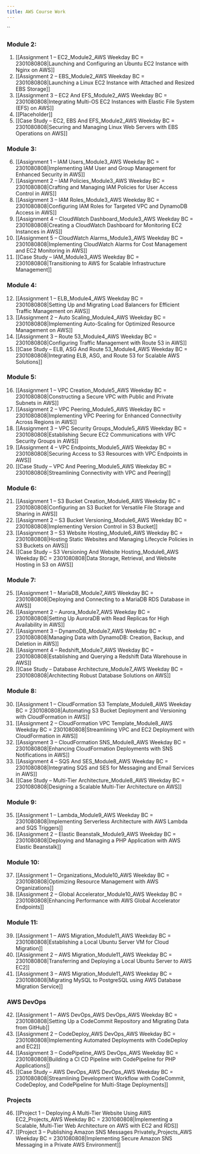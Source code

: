 ```yaml
---
title: AWS Course Work
---
```

``
### Module 2:
1. [[Assignment 1 – EC2_Module2_AWS Weekday BC = 2301080808|Launching and Configuring an Ubuntu EC2 Instance with Nginx on AWS]]
2. [[Assignment 2 – EBS_Module2_AWS Weekday BC = 2301080808|Launching a Linux EC2 Instance with Attached and Resized EBS Storage]]
3. [[Assignment 3 – EC2 And EFS_Module2_AWS Weekday BC = 2301080808|Integrating Multi-OS EC2 Instances with Elastic File System (EFS) on AWS]]
4. [[Placeholder]]
5. [[Case Study – EC2, EBS And EFS_Module2_AWS Weekday BC = 2301080808|Securing and Managing Linux Web Servers with EBS Operations on AWS]]

### Module 3:  
6. [[Assignment 1 – IAM Users_Module3_AWS Weekday BC = 2301080808|Implementing IAM User and Group Management for Enhanced Security in AWS]] <!--1/9/24 Done-->
7. [[Assignment 2 – IAM Policies_Module3_AWS Weekday BC = 2301080808|Crafting and Managing IAM Policies for User Access Control in AWS]] <!--1/10/24 Done-->
8. [[Assignment 3 – IAM Roles_Module3_AWS Weekday BC = 2301080808|Configuring IAM Roles for Targeted VPC and DynamoDB Access in AWS]] <!--1/11/24 Done-->
9. [[Assignment 4 – CloudWatch Dashboard_Module3_AWS Weekday BC = 2301080808|Creating a CloudWatch Dashboard for Monitoring EC2 Instances in AWS]] <!--1/12/24 Done-->
10. [[Assignment 5 – CloudWatch Alarms_Module3_AWS Weekday BC = 2301080808|Implementing CloudWatch Alarms for Cost Management and EC2 Monitoring in AWS]] <!--1/13/24 Done-->
11. [[Case Study – IAM_Module3_AWS Weekday BC = 2301080808|Transitioning to AWS for Scalable Infrastructure Management]] <!--1/14/24 Sun Done--> 

### Module  4:  
12. [[Assignment 1 – ELB_Module4_AWS Weekday BC = 2301080808|Setting Up and Migrating Load Balancers for Efficient Traffic Management on AWS]] <!--1/15/24 Done-->
13. [[Assignment 2 – Auto Scaling_Module4_AWS Weekday BC = 2301080808|Implementing Auto-Scaling for Optimized Resource Management on AWS]] <!--1/16/24 Done-->
14. [[Assignment 3 – Route 53_Module4_AWS Weekday BC = 2301080808|Configuring Traffic Management with Route 53 in AWS]]  <!--1/17/24 Done-->
15. [[Case Study – ELB, ASG And Route 53_Module4_AWS Weekday BC = 2301080808|Integrating ELB, ASG, and Route 53 for Scalable AWS Solutions]] <!--1/18/24 Done--> 

### Module  5: 
16. [[Assignment 1 – VPC Creation_Module5_AWS Weekday BC = 2301080808|Constructing a Secure VPC with Public and Private Subnets in AWS]]<!--1/19/24 Done--> 
17. [[Assignment 2 – VPC Peering_Module5_AWS Weekday BC = 2301080808|Implementing VPC Peering for Enhanced Connectivity Across Regions in AWS]]<!--1/20/24 Done--> 
18. [[Assignment 3 – VPC Security Groups_Module5_AWS Weekday BC = 2301080808|Establishing Secure EC2 Communications with VPC Security Groups in AWS]]<!--1/22/24 Done--> 
19. [[Assignment 4 – VPC Endpoints_Module5_AWS Weekday BC = 2301080808|Securing Access to S3 Resources with VPC Endpoints in AWS]]<!--1/23/24 Done--> 
20. [[Case Study – VPC And Peering_Module5_AWS Weekday BC = 2301080808|Streamlining Connectivity with VPC and Peering]] <!--1/24/24 Done--> 
### Module  6:  
21. [[Assignment 1 – S3 Bucket Creation_Module6_AWS Weekday BC = 2301080808|Configuring an S3 Bucket for Versatile File Storage and Sharing in AWS]] <!--1/25/24 Done-->
22. [[Assignment 2 – S3 Bucket Versioning_Module6_AWS Weekday BC = 2301080808|Implementing Version Control in S3 Bucket]] <!--1/26/24 Done-->
23. [[Assignment 3 – S3 Website Hosting_Module6_AWS Weekday BC = 2301080808|Hosting Static Websites and Managing Lifecycle Policies in S3 Buckets on AWS]] <!--1/29/24 Done-->
24. [[Case Study – S3 Versioning And Website Hosting_Module6_AWS Weekday BC = 2301080808|Data Storage, Retrieval, and Website Hosting in S3 on AWS]] <!--1/30/24 Done-->

### Module  7:  
25. [[Assignment 1 – MariaDB_Module7_AWS Weekday BC = 2301080808|Deploying and Connecting to a MariaDB RDS Database in AWS]] <!--1/31/24 Done-->
26. [[Assignment 2 – Aurora_Module7_AWS Weekday BC = 2301080808|Setting Up AuroraDB with Read Replicas for High Availability in AWS]] <!--2/1/24 Done-->
27. [[Assignment 3 – DynamoDB_Module7_AWS Weekday BC = 2301080808|Managing Data with DynamoDB: Creation, Backup, and Deletion in AWS]] <!--2/2/24 Done-->
28. [[Assignment 4 – Redshift_Module7_AWS Weekday BC = 2301080808|Establishing and Querying a Redshift Data Warehouse in AWS]] <!--2/5/24 Done-->
29. [[Case Study – Database Architecture_Module7_AWS Weekday BC = 2301080808|Architecting Robust Database Solutions on AWS]] <!--2/6/24 Done-->
 

### Module  8:  
30. [[Assignment 1 – CloudFormation S3 Template_Module8_AWS Weekday BC = 2301080808|Automating S3 Bucket Deployment and Versioning with CloudFormation in AWS]] <!--2/7/24 Done-->
31. [[Assignment 2 – CloudFormation VPC Template_Module8_AWS Weekday BC = 2301080808|Streamlining VPC and EC2 Deployment with CloudFormation in AWS]] <!--2/8/24 Done-->
32. [[Assignment 3 – CloudFormation SNS_Module8_AWS Weekday BC = 2301080808|Enhancing CloudFormation Deployments with SNS Notifications in AWS]] <!--2/9/24 Done-->
33. [[Assignment 4 – SQS And SES_Module8_AWS Weekday BC = 2301080808|Integrating SQS and SES for Messaging and Email Services in AWS]] <!--2/12/24 Done-->
34. [[Case Study – Multi-Tier Architecture_Module8_AWS Weekday BC = 2301080808|Designing a Scalable Multi-Tier Architecture on AWS]] <!--2/13/24 Done-->

### Module  9:   
35. [[Assignment 1 – Lambda_Module9_AWS Weekday BC = 2301080808|Implementing Serverless Architecture with AWS Lambda and SQS Triggers]] <!--2/14/24 Done-->
36. [[Assignment 2 – Elastic Beanstalk_Module9_AWS Weekday BC = 2301080808|Deploying and Managing a PHP Application with AWS Elastic Beanstalk]] <!--2/15/24 Done-->

### Module  10:  
37. [[Assignment 1 – Organizations_Module10_AWS Weekday BC = 2301080808|Optimizing Resource Management with AWS Organizations]] <!--2/16/24 Done-->
38. [[Assignment 2 – Global Accelerator_Module10_AWS Weekday BC = 2301080808|Enhancing Performance with AWS Global Accelerator Endpoints]] <!--2/19/24 Done-->
 
### Module  11:  
39. [[Assignment 1 – AWS Migration_Module11_AWS Weekday BC = 2301080808|Establishing a Local Ubuntu Server VM for Cloud Migration]] <!--2/20/24 Done-->
40. [[Assignment 2 – AWS Migration_Module11_AWS Weekday BC = 2301080808|Transferring and Deploying a Local Ubuntu Server to AWS EC2]] <!--2/21/24 Done-->
41. [[Assignment 3 – AWS Migration_Module11_AWS Weekday BC = 2301080808|Migrating MySQL to PostgreSQL using AWS Database Migration Service]] <!--2/22/24 Done-->

### AWS DevOps
42. [[Assignment 1 – AWS DevOps_AWS DevOps_AWS Weekday BC = 2301080808|Setting Up a CodeCommit Repository and Migrating Data from GitHub]] <!--2/23/24 Done-->
43. [[Assignment 2 – CodeDeploy_AWS DevOps_AWS Weekday BC = 2301080808|Implementing Automated Deployments with CodeDeploy and EC2]] <!--2/26/24 Done-->
44. [[Assignment 3 – CodePipeline_AWS DevOps_AWS Weekday BC = 2301080808|Building a CI CD Pipeline with CodePipeline for PHP Applications]] <!--2/27/24 Done-->
45. [[Case Study – AWS DevOps_AWS DevOps_AWS Weekday BC = 2301080808|Streamlining Development Workflow with CodeCommit, CodeDeploy, and CodePipeline for Multi-Stage Deployments]] <!--2/28/24 Done-->

### Projects
46. [[Project 1 – Deploying A Multi-Tier Website Using AWS EC2_Projects_AWS Weekday BC = 2301080808|Implementing a Scalable, Multi-Tier Web Architecture on AWS with EC2 and RDS]] <!--2/29/24 Done-->
47. [[Project 3 – Publishing Amazon SNS Messages Privately_Projects_AWS Weekday BC = 2301080808|Implementing Secure Amazon SNS Messaging in a Private AWS Environment]] <!--3/01/24 Done-->


<!--

> - [ ] [[Assignment 4 – FSx_Module2_AWS Weekday BC = 2301080808|Assignment 4 – FSx]] <mark style="background: #FFB8EBA6;">Pending</mark>


